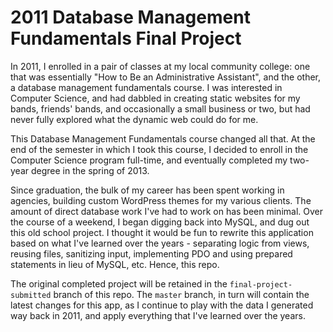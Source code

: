 # 2011 Database Management Fundamentals Final Project
In 2011, I enrolled in a pair of classes at my local community college:
one that was essentially "How to Be an Administrative Assistant", and
the other, a database management fundamentals course.
I was interested in Computer Science, and had dabbled in creating static
websites for my bands, friends' bands, and occasionally a small business
or two, but had never fully explored what the dynamic web could do for me.

This Database Management Fundamentals course changed all that. At the end
of the semester in which I took this course, I decided to enroll in the
Computer Science program full-time, and eventually completed my two-year
degree in the spring of 2013.

Since graduation, the bulk of my career has been spent working in agencies,
building custom WordPress themes for my various clients. The amount of
direct database work I've had to work on has been minimal. Over the course
of a weekend, I began digging back into MySQL, and dug out this old school
project. I thought it would be fun to rewrite this application based on
what I've learned over the years - separating logic from views, reusing
files, sanitizing input, implementing PDO and using prepared statements
in lieu of MySQL, etc. Hence, this repo.

The original completed project will be retained in the `final-project-submitted`
branch of this repo. The `master` branch, in turn will contain the latest
changes for this app, as I continue to play with the data I generated
way back in 2011, and apply everything that I've learned over the years.
